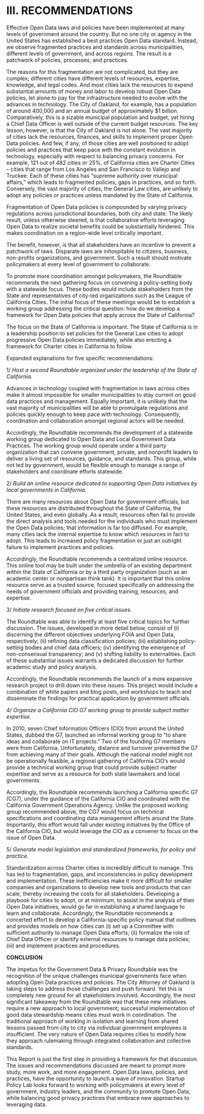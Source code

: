 # **III.	RECOMMENDATIONS**Effective Open Data laws and policies have been implemented at many levels of government around the country. But no one city or agency in the United States has established a best practices Open Data standard. Instead, we observe fragmented practices and standards across municipalities, different levels of government, and across regions. The result is a patchwork of policies, processes, and practices. The reasons for this fragmentation are not complicated, but they are complex; different cities have different levels of resources, expertise, knowledge, and legal codes. And most cities lack the resources to expend substantial amounts of money and labor to develop robust Open Data policies, let alone to pay for the infrastructure needed to evolve with the advances in technology. The City of Oakland, for example, has a population of around 400,000 and an annual budget of approximately $1 billion. Comparatively, this is a sizable municipal population and budget, yet hiring a Chief Data Officer is well outside of the current budget resources. The key lesson, however, is that the City of Oakland is not alone. The vast majority of cities lack the resources, finances, and skills to implement proper Open Data policies. And few, if any, of those cities are well positioned to adopt policies and practices that keep pace with the constant evolution in technology, especially with respect to balancing privacy concerns. For example, 121 out of 482 cities or 25%,  of California cities are Charter Cities – cities that range from Los Angeles and San Francisco to Vallejo and Truckee. Each of these cities has “supreme authority over municipal affairs,”  which leads to fragmented policies, gaps in practices, and so forth. Conversely, the vast majority of cities, the General Law cities, are unlikely to adopt any policies or practices unless mandated by the State of California. Fragmentation of Open Data policies is compounded by varying privacy regulations across jurisdictional boundaries, both city and state. The likely result, unless otherwise steered, is that collaborative efforts leveraging Open Data to realize societal benefits could be substantially hindered. This makes coordination on a region-wide level critically important.The benefit, however, is that all stakeholders have an incentive to prevent a patchwork of laws. Disparate laws are inhospitable to citizens, business, non-profits organizations, and government. Such a result should motivate policymakers at every level of government to collaborate. To promote more coordination amongst policymakers, the Roundtable recommends the next gathering focus on convening a policy-setting body with a statewide focus. These bodies would include stakeholders from the State and representatives of city-led organizations such as the League of California Cities. The initial focus of these meetings would be to establish a working group addressing the critical question: how do we develop a framework for Open Data policies that apply across the State of California? The focus on the State of California is important. The State of California is in a leadership position to set policies for the General Law cities to adopt progressive Open Data policies immediately, while also erecting a framework for Charter cities in California to follow.Expanded explanations for five specific recommendations:1/	*Host a second Roundtable organized under the leadership of the State of California.*Advances in technology coupled with fragmentation in laws across cities make it almost impossible for smaller municipalities to stay current on good data practices and management. Equally important, it is unlikely that the vast majority of municipalities will be able to promulgate regulations and policies quickly enough to keep pace with technology. Consequently, coordination and collaboration amongst regional actors will be needed. Accordingly, the Roundtable recommends the development of a statewide working group dedicated to Open Data and Local Government Data Practices.  The working group would operate under a third party organization that can convene government, private, and nonprofit leaders to deliver a living set of resources, guidance, and standards. This group, while not led by government, would be flexible enough to manage a range of stakeholders and coordinate efforts statewide.2/	*Build an online resource dedicated to supporting Open Data initiatives by local governments in California.* There are many resources about Open Data for government officials, but these resources are distributed throughout the State of California, the United States, and even globally. As a result, resources often fail to provide the direct analysis and tools needed for the individuals who must implement the Open Data policies; that information is far too diffused. For example, many cities lack the internal expertise to know which resources in fact to adopt. This leads to increased policy fragmentation or just an outright failure to implement practices and policies.Accordingly, the Roundtable recommends a centralized online resource. This online tool may be built under the umbrella of an existing department within the State of California or by a third party organization (such as an academic center or nonpartisan think tank). It is important that this online resource serve as a trusted source, focused specifically on addressing the needs of government officials and providing training, resources, and expertise. 3/	*Initiate research focused on five critical issues.*The Roundtable was able to identify at least five critical topics for further discussion. The issues, developed in more detail below, consist of (i) discerning the different objectives underlying FOIA and Open Data, respectively; (ii) refining data classification policies; (iii) establishing policy-setting bodies and chief data officers; (iv) identifying the emergence of non-consensual transparency; and (v) shifting liability to externalities. Each of these substantial issues warrants a dedicated discussion for further academic study and policy analysis. Accordingly, the Roundtable recommends the launch of a more expansive research project to drill down into these issues. This project would include a combination of white papers and blog posts, and workshops to teach and disseminate the findings for practical application by government officials. 4/	*Organize a California CIO G7 working group to provide subject matter expertise.* In 2010, seven Chief Information Officers (CIO) from around the United States, dubbed the G7, launched an informal working group to “to share ideas and collaborate on IT projects.” Two of the founding G7 members were from California. Unfortunately, distance and turnover prevented the G7 from achieving many of their goals. Although the national model might not be operationally feasible, a regional gathering of California CIO’s would provide a technical working group that could provide subject matter expertise and serve as a resource for both state lawmakers and local governments.Accordingly, the Roundtable recommends launching a California specific G7 (CG7), under the guidance of the California CIO and coordinated with the California Government Operations Agency.  Unlike the proposed working group recommended above, the CG7 would focus on technical specifications and coordinating data management efforts around the State. Importantly, this effort would fall under existing initiatives  by the Office of the California CIO, but would leverage the CIO as a convener to focus on the issue of Open Data.5/	*Generate model legislation and standardized frameworks, for policy and practice.*Standardization across Charter cities is incredibly difficult to manage.  This has led to fragmentation, gaps, and inconsistencies in policy development and implementation. These inefficiencies make it more difficult for smaller companies and organizations to develop new tools and products that can scale, thereby increasing the costs for all stakeholders. Developing a playbook for cities to adopt, or at minimum, to assist in the analysis of their Open Data initiatives, would go far in establishing a shared language to learn and collaborate. Accordingly, the Roundtable recommends a concerted effort to develop a California-specific policy manual that outlines and provides models on how cities can (i) set up a Committee with sufficient authority to manage Open Data efforts; (ii) formalize the role of Chief Data Officer or identify external resources to manage data policies; (iii) and implement practices and procedures. **CONCLUSION**The impetus for the Government Data & Privacy Roundtable was the recognition of the unique challenges municipal governments face when adopting Open Data practices and policies. The City Attorney of Oakland is taking steps to address those challenges and push forward. Yet this is completely new ground for all stakeholders involved. Accordingly, the most significant takeaway from the Roundtable was that these new initiatives require a new approach to local government; successful implementation of good data stewardship means cities must work in coordination. The traditional approach of working in isolation and learning from shared lessons passed from city to city via individual government employees is insufficient. The very nature of Open Data requires cities to modify how they approach rulemaking through integrated collaboration and collective standards.This Report is just the first step in providing a framework for that discussion. The issues and recommendations discussed are meant to prompt more study, more work, and more engagement. Open Data laws, policies, and practices, have the opportunity to launch a wave of innovation. Startup Policy Lab looks forward to working with policymakers at every level of government, industry leaders, and the community to promote Open Data, while balancing good privacy practices that embrace new approaches to leveraging data.